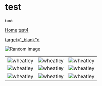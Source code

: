 # test
test

<a href="/#readme">Home</a>
<a href="/test4.md">test4</a>

<a href="https://example.com/" target="_blank">target="_blank"d</a>

![Random image](https://random-image-pepebigotes.vercel.app/api/random-image)



<table>
  <tr>
    <td align="center">
        <img src="https://upload.wikimedia.org/wikipedia/en/thumb/9/94/Wheatley.png/250px-Wheatley.png" alt="wheatley">
    </td>
    <td align="center">
        <img src="https://upload.wikimedia.org/wikipedia/en/thumb/9/94/Wheatley.png/250px-Wheatley.png" alt="wheatley">
    </td>
    <td align="center">
        <img src="https://upload.wikimedia.org/wikipedia/en/thumb/9/94/Wheatley.png/250px-Wheatley.png" alt="wheatley">
    </td>
  </tr>
  <tr>
    <td align="center">
        <img src="https://upload.wikimedia.org/wikipedia/en/thumb/9/94/Wheatley.png/250px-Wheatley.png" alt="wheatley">
    </td>
    <td align="center">
        <img src="https://upload.wikimedia.org/wikipedia/en/thumb/9/94/Wheatley.png/250px-Wheatley.png" alt="wheatley">
    </td>
    <td align="center">
        <img src="https://upload.wikimedia.org/wikipedia/en/thumb/9/94/Wheatley.png/250px-Wheatley.png" alt="wheatley">
    </td>
  </tr>
    <tr>
    <td align="center">
        <img src="https://upload.wikimedia.org/wikipedia/en/thumb/9/94/Wheatley.png/250px-Wheatley.png" alt="wheatley">
    </td>
    <td align="center">
        <img src="https://upload.wikimedia.org/wikipedia/en/thumb/9/94/Wheatley.png/250px-Wheatley.png" alt="wheatley">
    </td>
    <td align="center">
        <img src="https://upload.wikimedia.org/wikipedia/en/thumb/9/94/Wheatley.png/250px-Wheatley.png" alt="wheatley">
    </td>
  </tr>
</table>
